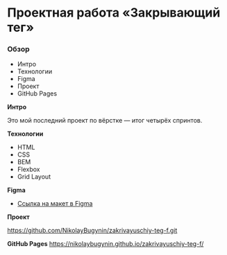 # Проектная работа «Закрывающий тег»


### Обзор

- Интро
- Технологии
- Figma
- Проект
- GitHub Pages

**Интро**

 Это мой последний проект по вёрстке — итог четырёх спринтов.

**Технологии**

- HTML
- CSS
- BEM
- Flexbox
- Grid Layout

**Figma**

- [Ссылка на макет в Figma](https://www.figma.com/file/JQhPLs2COLIeZtAtlsBS34/%238-%3C%2F%D0%B7%D0%B0%D0%BA%D1%80%D1%8B%D0%B2%D0%B0%D1%8E%D1%89%D0%B8%D0%B9-%D1%82%D0%B5%D0%B3%3E?type=design&node-id=801-11&mode=design&t=nN2FWvJ2ErCvSSMI-0)

**Проект**

https://github.com/NikolayBugynin/zakrivayuschiy-teg-f.git

**GitHub Pages**
https://nikolaybugynin.github.io/zakrivayuschiy-teg-f/